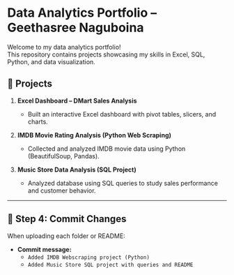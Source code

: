 # Data Analytics Portfolio – Geethasree Naguboina

Welcome to my data analytics portfolio!  
This repository contains projects showcasing my skills in Excel, SQL, Python, and data visualization.

## 📂 Projects

1. **Excel Dashboard – DMart Sales Analysis** 
   - Built an interactive Excel dashboard with pivot tables, slicers, and charts.  

2. **IMDB Movie Rating Analysis (Python Web Scraping)** 
   - Collected and analyzed IMDB movie data using Python (BeautifulSoup, Pandas).  

3. **Music Store Data Analysis (SQL Project)**  
   - Analyzed database using SQL queries to study sales performance and customer behavior.  

---

## 🔹 Step 4: Commit Changes
When uploading each folder or README:  
- **Commit message:**  
  - `Added IMDB Webscraping project (Python)`  
  - `Added Music Store SQL project with queries and README`
